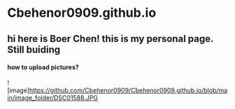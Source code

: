 # Cbehenor0909.github.io
## hi here is Boer Chen! this is my personal page. Still buiding
#### how to upload pictures?
![image]https://github.com/Cbehenor0909/Cbehenor0909.github.io/blob/main/image_folder/DSC01588.JPG
